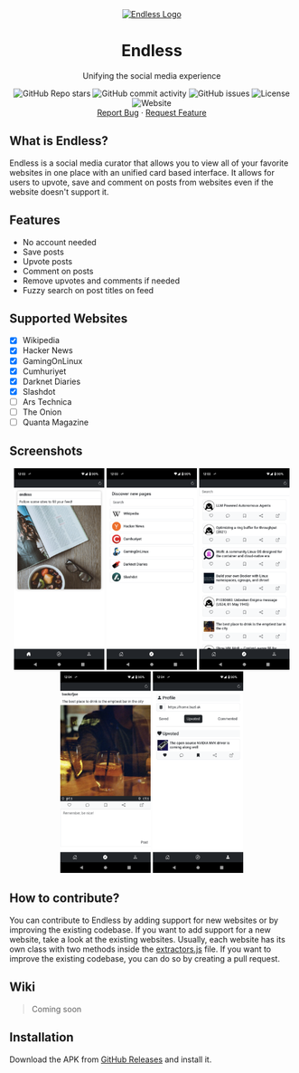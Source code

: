 <div align="center">
    <a href="https://github.com/kaangiray26/endless">
        <img src="https://raw.githubusercontent.com/kaangiray26/endless/main/src/public/favicon.png" alt="Endless Logo" width="80" height="80">
    </a>
    <h1 align="center">Endless</h1>
    <p align="center">
        Unifying the social media experience
        <br />
        <div align="center">
            <img alt="GitHub Repo stars" src="https://img.shields.io/github/stars/kaangiray26/endless?style=flat-square">
            <img alt="GitHub commit activity" src="https://img.shields.io/github/commit-activity/m/kaangiray26/endless?style=flat-square">
            <img alt="GitHub issues" src="https://img.shields.io/github/issues/kaangiray26/endless?style=flat-square">
            <img alt="License" src="https://img.shields.io/github/license/kaangiray26/endless.svg?style=flat-square">
            <img alt="Website" src="https://img.shields.io/website?down_color=red&down_message=offline&style=flat-square&up_color=success&up_message=online&url=https%3A%2F%2Fendless.buzl.uk">
        </div>
        <a href="https://github.com/kaangiray26/endless/issues">Report Bug</a>
        ·
        <a href="https://github.com/kaangiray26/endless/issues">Request Feature</a>
    </p>
</div>

## What is Endless?
Endless is a social media curator that allows you to view all of your favorite websites in one place with an unified card based interface. It allows for users to upvote, save and comment on posts from websites even if the website doesn't support it.

## Features
* No account needed
* Save posts
* Upvote posts
* Comment on posts
* Remove upvotes and comments if needed
* Fuzzy search on post titles on feed

## Supported Websites
- [x] Wikipedia
- [x] Hacker News
- [x] GamingOnLinux
- [x] Cumhuriyet
- [x] Darknet Diaries
- [x] Slashdot
- [ ] Ars Technica
- [ ] The Onion
- [ ] Quanta Magazine

## Screenshots
<div align="center">
    <img src="images/screenshot_1.png" width=160>
    <img src="images/screenshot_2.png" width=160>
    <img src="images/screenshot_3.png" width=160>
    <img src="images/screenshot_4.png" width=160>
    <img src="images/screenshot_5.png" width=160>
</div>

## How to contribute?
You can contribute to Endless by adding support for new websites or by improving the existing codebase. If you want to add support for a new website, take a look at the existing websites. Usually, each website has its own class with two methods inside the [extractors.js](src/js/extractors.js) file. If you want to improve the existing codebase, you can do so by creating a pull request.

## Wiki
> Coming soon

## Installation
Download the APK from [GitHub Releases](https://github.com/kaangiray26/endless/releases) and install it.
